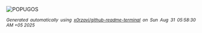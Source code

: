 <div align="justify">
<picture>
    <source media="(prefers-color-scheme: dark)" srcset="https://i.ibb.co/MzGPTmp/output-gif.gif">
    <source media="(prefers-color-scheme: light)" srcset="https://i.ibb.co/MzGPTmp/output-gif.gif">
    <img alt="POPUGOS" src="https://i.ibb.co/MzGPTmp/output-gif.gif">
</picture>

<sub><i>Generated automatically using [x0rzavi/github-readme-terminal](https://github.com/x0rzavi/github-readme-terminal) on Sun Aug 31 05:58:30 AM +05 2025</i></sub>
</div>
